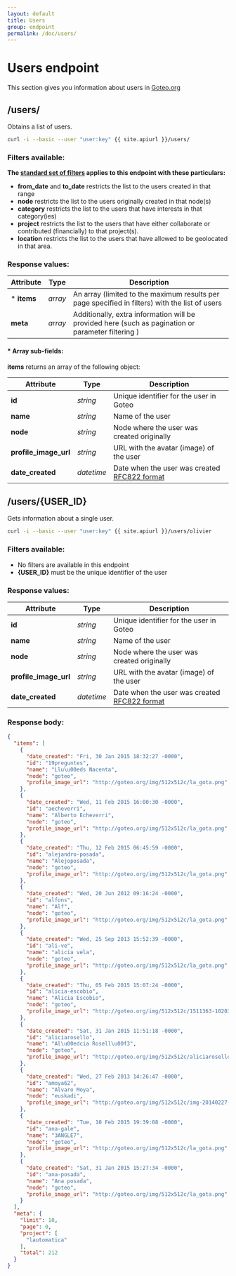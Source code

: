 ```yaml
---
layout: default
title: Users
group: endpoint
permalink: /doc/users/
---
```

# Users endpoint

This section gives you information about users in [Goteo.org](http://goteo.org)

<a name="users"></a>
## /users/

Obtains a list of users.

```bash
curl -i --basic --user "user:key" {{ site.apiurl }}/users/
```

### Filters available:
**The [standard set of filters](/doc/filters) applies to this endpoint with these particulars:**

* **from_date** and **to_date** restricts the list to the users created in that range
* **node** restricts the list to the users originally created in that node(s)
* **category** restricts the list to the users that have interests in that category(ies)
* **project** restricts the list to the users that have either collaborate or contributed (financially) to that project(s).
* **location** restricts the list to the users that have allowed to be geolocated in that area.

### Response values:

| Attribute  | Type | Description |
| ------------- | ------------- | ------------ |
| * **items** | *array* | An array (limited to the maximum results per page specified in filters) with the list of users |
| **meta** | *array* | Additionally, extra information will be provided here (such as pagination or parameter filtering ) |

#### * Array sub-fields:

**items** returns an array of the following object:

| Attribute  | Type | Description |
| ------------- | ------------- | ------------ |
| **id** | *string* | Unique identifier for the user in Goteo |
| **name** | *string* | Name of the user |
| **node** | *string* | Node where the user was created originally |
| **profile_image_url** | *string* | URL with the avatar (image) of the user |
| **date_created** | *datetime* | Date when the user was created [RFC822 format](http://validator.w3.org/feed/docs/error/InvalidRFC2822Date.html) |

<a name="user"></a>
## /users/{USER_ID}

Gets information about a single user.

```bash
curl -i --basic --user "user:key" {{ site.apiurl }}/users/olivier
```

### Filters available:
* No filters are available in this endpoint
* **{USER_ID}** must be the unique identifier of the user


### Response values:

| Attribute  | Type | Description |
| ------------- | ------------- | ------------ |
| **id** | *string* | Unique identifier for the user in Goteo |
| **name** | *string* | Name of the user |
| **node** | *string* | Node where the user was created originally |
| **profile_image_url** | *string* | URL with the avatar (image) of the user |
| **date_created** | *datetime* | Date when the user was created [RFC822 format](http://validator.w3.org/feed/docs/error/InvalidRFC2822Date.html) |

### Response body:
```json
{
  "items": [
    {
      "date_created": "Fri, 30 Jan 2015 18:32:27 -0000",
      "id": "19preguntes",
      "name": "Llu\u00eds Nacenta",
      "node": "goteo",
      "profile_image_url": "http://goteo.org/img/512x512c/la_gota.png"
    },
    {
      "date_created": "Wed, 11 Feb 2015 16:00:30 -0000",
      "id": "aecheverri",
      "name": "Alberto Echeverri",
      "node": "goteo",
      "profile_image_url": "http://goteo.org/img/512x512c/la_gota.png"
    },
    {
      "date_created": "Thu, 12 Feb 2015 06:45:59 -0000",
      "id": "alejandro-posada",
      "name": "Alejoposada",
      "node": "goteo",
      "profile_image_url": "http://goteo.org/img/512x512c/la_gota.png"
    },
    {
      "date_created": "Wed, 20 Jun 2012 09:16:24 -0000",
      "id": "alfons",
      "name": "Alf",
      "node": "goteo",
      "profile_image_url": "http://goteo.org/img/512x512c/la_gota.png"
    },
    {
      "date_created": "Wed, 25 Sep 2013 15:52:39 -0000",
      "id": "ali-ve",
      "name": "alicia vela",
      "node": "goteo",
      "profile_image_url": "http://goteo.org/img/512x512c/la_gota.png"
    },
    {
      "date_created": "Thu, 05 Feb 2015 15:07:24 -0000",
      "id": "alicia-escobio",
      "name": "Alicia Escobio",
      "node": "goteo",
      "profile_image_url": "http://goteo.org/img/512x512c/1511363-10203618275965842-3134443303106447142-n.jp"
    },
    {
      "date_created": "Sat, 31 Jan 2015 11:51:18 -0000",
      "id": "aliciarosello",
      "name": "Al\u00edcia Rosell\u00f3",
      "node": "goteo",
      "profile_image_url": "http://goteo.org/img/512x512c/aliciarosello.jpg"
    },
    {
      "date_created": "Wed, 27 Feb 2013 14:26:47 -0000",
      "id": "amoya62",
      "name": "Alvaro Moya",
      "node": "euskadi",
      "profile_image_url": "http://goteo.org/img/512x512c/img-20140227-wa0000.jpg"
    },
    {
      "date_created": "Tue, 10 Feb 2015 19:39:08 -0000",
      "id": "ana-gale",
      "name": "3ANGLE7",
      "node": "goteo",
      "profile_image_url": "http://goteo.org/img/512x512c/la_gota.png"
    },
    {
      "date_created": "Sat, 31 Jan 2015 15:27:34 -0000",
      "id": "ana-posada",
      "name": "Ana posada",
      "node": "goteo",
      "profile_image_url": "http://goteo.org/img/512x512c/la_gota.png"
    }
  ],
  "meta": {
    "limit": 10,
    "page": 0,
    "project": [
      "lautomatica"
    ],
    "total": 212
  }
}
```